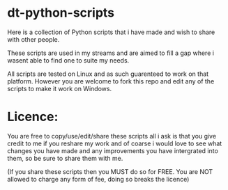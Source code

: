 # dt-python-scripts


Here is a collection of Python scripts that i have made and wish to share with other people.

These scripts are used in my streams and are aimed to fill a gap where i wasent able to find one to suite my needs.

All scripts are tested on Linux and as such guarenteed to work on that platform. However you are welcome to fork this repo and edit any of the scripts to make it work on Windows.


# Licence:

You are free to copy/use/edit/share these scripts all i ask is that you give credit to me if you reshare my work and of coarse i would love to see what changes you have made and any improvements you have intergrated into them, so be sure to share them with me.

(If you share these scripts then you MUST do so for FREE. You are NOT allowed to charge any form of fee, doing so breaks the licence)
